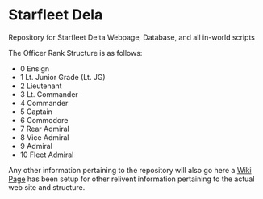 # Starfleet Dela
Repository for Starfleet Delta Webpage, Database, and all in-world scripts

The Officer Rank Structure is as follows:

- 0 Ensign
- 1 Lt. Junior Grade (Lt. JG)
- 2 Lieutenant
- 3 Lt. Commander
- 4 Commander
- 5 Captain
- 6 Commodore
- 7 Rear Admiral
- 8 Vice Admiral
- 9 Admiral
- 10 Fleet Admiral

Any other information pertaining to the repository will also go here a [Wiki Page](https://github.com/CollectiveIndustries/StarfleetDelta/wiki/Home) has been setup for other relivent information pertaining to the actual web site and structure.
